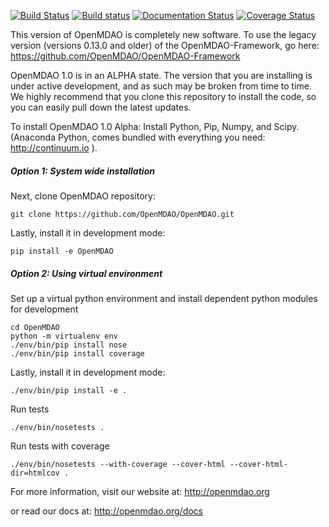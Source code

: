 [![Build Status](https://travis-ci.org/OpenMDAO/OpenMDAO.svg?branch=master)](https://travis-ci.org/OpenMDAO/OpenMDAO)   [![Build status](https://ci.appveyor.com/api/projects/status/7ou38qfgpnhqoxsr/branch/master?svg=true)](https://ci.appveyor.com/project/OpenMDAO/openmdao/branch/master)  [![Documentation Status](https://readthedocs.org/projects/openmdao/badge/?version=latest)](http://openmdao.readthedocs.org/en/latest/)  [![Coverage Status](https://coveralls.io/repos/OpenMDAO/OpenMDAO/badge.svg?branch=master&service=github)](https://coveralls.io/github/OpenMDAO/OpenMDAO?branch=master)

This version of OpenMDAO is completely new software.  To use the legacy version
 (versions 0.13.0 and older) of the OpenMDAO-Framework, go here:
https://github.com/OpenMDAO/OpenMDAO-Framework

OpenMDAO 1.0 is in an ALPHA state. The version that you are
installing is under active development, and as such may be broken from time to
time. We highly recommend that you clone this repository to install the code,
so you can easily pull down the latest updates.

To install OpenMDAO 1.0 Alpha:
Install Python, Pip, Numpy, and Scipy.
(Anaconda Python, comes bundled with everything you need:   http://continuum.io ).

##### Option 1: System wide installation

Next, clone OpenMDAO repository:

    git clone https://github.com/OpenMDAO/OpenMDAO.git

Lastly, install it in development mode:

    pip install -e OpenMDAO


##### Option 2: Using virtual environment

Set up a virtual python environment and install dependent python modules for
development

    cd OpenMDAO
    python -m virtualenv env
    ./env/bin/pip install nose
    ./env/bin/pip install coverage

Lastly, install it in development mode:

    ./env/bin/pip install -e .

Run tests

    ./env/bin/nosetests .

Run tests with coverage

    ./env/bin/nosetests --with-coverage --cover-html --cover-html-dir=htmlcov .


For more information, visit our website at:
http://openmdao.org

or read our docs at:
http://openmdao.org/docs
